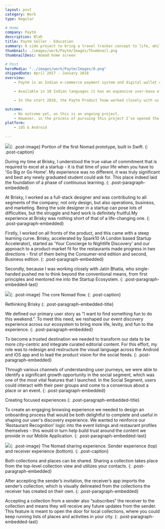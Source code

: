 ```yaml
---
layout: post
category: Work
type: Regular

# Home
company: Paytm
description: Blah
title: Paytm Seller - Education
summary: A side project to bring a travel tracker concept to life, while learning Swift along the way.
thumbnail: ./images/work/Paytm/Images/Thumbnail.png
thumbnailDesc: Nomad home screen

# Post
heroMedia: "../images/work/Paytm/Images/0.png"
shippedDate: April 2017 - January 2018
overview:
    - Paytm is an Indian e-commerce payment system and digital wallet company.

    - Available in 10 Indian languages it has an expansive user-base of approx. 300 million and branches out to use-cases like mobile recharges, utility bill payments, travel, movies, and events bookings as well as in-store payments at grocery stores, fruits and vegetable shops, restaurants, parking, tolls, pharmacies and education institutions with the Paytm QR code.

    - In the start 2018, the Paytm Product Team worked closely with us on redesigning the experience of onboarding educational institutions where they can manage student fee records. My responsibilities included designing the merchant onboarding experience and merchant dashboard; working together with Rahul (Product Designer).

outcome:
    - No outcome yet, as this is an ongoing project.
    - However, in the process of pursuing this project I’ve opened the door to the world of Swift and iOS development, so in that sense it’s already a great success.
platform:
    - iOS & Android
    
---
```


<img src="../images/work/Paytm/Images/1.png">{: .post-image}
Portion of the first Nomad prototype, built in Swift.
{: .post-caption}

During my time at Brisky, I understood the true value of commitment that is required to excel at a startup - it is that time of your life when you have to 'Go Big or Go Home'. My experience was no different, it was truly significant and best any newly graduated student could ask for. This place indeed laid the foundation of a phase of continuous learning.
{: .post-paragraph-embedded}

At Brisky, I worked as a full-stack designer and was contributing to all segments of the company; not only design, but also operations, business, and marketing. Being the sole designer in a startup can pose lots of difficulties, but the struggle and hard work is definitely fruitful.My experience at Brisky was nothing short of that of a life-changing one.
{: .post-paragraph-embedded}

Firstly, I worked on all fronts of the product, and this came with a steep learning curve. Brisky, accelerated by Spark10 (A London based Startup Accelerator), started as 'Your Concierge to Nightlife Discovery' and our approach to a product-market fit for the restaurants made progress in two directions - first of them being the Consumer-end edition and second, Business edition.
{: .post-paragraph-embedded}

Secondly, because I was working closely with Jatin Bhatia, who single-handed pushed me to think beyond the conventional means, from first principles and mentored me into the Startup Ecosystem.
{: .post-paragraph-embedded-last}

<img src="../images/work/Paytm/Images/2.png">{: .post-image}
The core Nomad flow.
{: .post-caption}

Rethinking Brisky
{: .post-paragraph-embedded-title}

We defined our primary user story as “I want to find something fun to do this weekend.”. To meet this need, we reshaped our event discovery experience across our ecosystem to bring more life, levity, and fun to the experience.
{: .post-paragraph-embedded}

To become a trusted destination we needed to transform our data to be more city-centric and integrate curated editorial content. For this effort, my role was to redesign and restructure the visual language across the Android and iOS app and to lead the product vision for the social feeds.
{: .post-paragraph-embedded}

Through various channels of understanding user journeys, we were able to identify a significant growth opportunity in the social segment, which was one of the most vital features that I launched. In the Social Segment, users could interact with their peer groups and come to a consensus about a place or an event.
{: .post-paragraph-embedded}

Creating focused experiences
{: .post-paragraph-embedded-title}

To create an engaging browsing experience we needed to design an onboarding process that would be both delightful to complete and useful in shaping our user's discovery experience. We wanted to reinforce our ‘Restaurant Recognition’ logic into the event listings and restaurant profiles themselves - this would in turn help build trust around the content we provide in our Mobile Application.
{: .post-paragraph-embedded-last}

<img src="../images/work/Paytm/Images/3.png">{: .post-image}
The Nomad sharing experience. Sender experience (top) and receiver experience (bottom).
{: .post-caption}

Both collections and places can be shared. Sharing a collection takes place from the top-level collection view and utilizes your contacts.
{: .post-paragraph-embedded}

After accepting the sender’s invitation, the receiver’s app imports the sender’s collection, which is visually delineated from the collections the receiver has created on their own.
{: .post-paragraph-embedded}

Accepting a collection from a sender also “subscribes“ the receiver to the collection and means they will receive any future updates from the sender. This feature is meant to open the door for local collections, where you could keep running lists of places and activities in your city.
{: .post-paragraph-embedded-last}

<!-- <img src="../images/work/Paytm/Images/4.png">{: .post-image}
Products aren't built just as a function of the singular team, but when shots are fired from all cylinders. - Jatin Bhatia
{: .post-caption} -->
